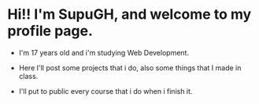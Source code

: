 # Hi!! I'm SupuGH, and welcome to my profile page.

- I'm 17 years old and i'm studying Web Development.

- Here I'll post some projects that i do, also some things that I made in class.
- I'll put to public every course that i do when i finish it.

<!---
SupuGH/SupuGH is a ✨ special ✨ repository because its `README.md` (this file) appears on your GitHub profile.
You can click the Preview link to take a look at your changes.
--->
